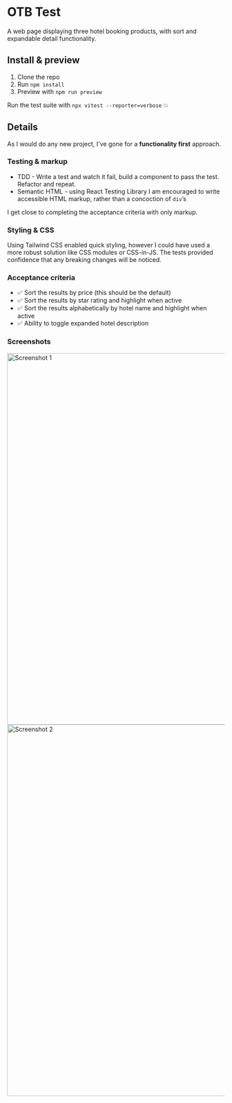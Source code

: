# OTB Test

A web page displaying three hotel booking products, with sort and expandable detail functionality.

## Install & preview

1. Clone the repo
2. Run `npm install`
3. Preview with `npm run preview`

Run the test suite with `npx vitest --reporter=verbose` 💥

## Details

As I would do any new project, I've gone for a **functionality first** approach.

### Testing & markup

- TDD - Write a test and watch it fail, build a component to pass the test. Refactor and repeat.
- Semantic HTML - using React Testing Library I am encouraged to write accessible HTML markup, rather than a concoction of `div`’s

I get close to completing the acceptance criteria with only markup.

### Styling & CSS

Using Tailwind CSS enabled quick styling, however I could have used a more robust solution like CSS modules or CSS-in-JS. The tests provided confidence that any breaking changes will be noticed.

### Acceptance criteria

- ✅ Sort the results by price (this should be the default)
- ✅ Sort the results by star rating and highlight when active
- ✅ Sort the results alphabetically by hotel name and highlight when active
- ✅ Ability to toggle expanded hotel description

### Screenshots

<img width="860" alt="Screenshot 1" src="https://github.com/tom-ai/otb-test/assets/34452971/2e9b61e4-f95a-443c-8f37-7f86093f947c">
<img width="860" alt="Screenshot 2" src="https://github.com/tom-ai/otb-test/assets/34452971/64ecde1f-a0db-4e20-8633-b4a1d267d225">

